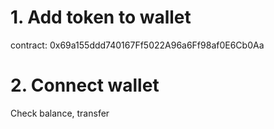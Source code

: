 # 1. Add token to wallet
contract: 0x69a155ddd740167Ff5022A96a6Ff98af0E6Cb0Aa
# 2. Connect wallet
Check balance, transfer
